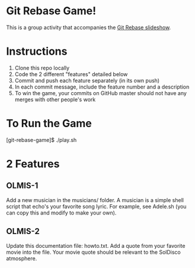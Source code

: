Git Rebase Game!
================

This is a group activity that accompanies the [Git Rebase slideshow](https://docs.google.com/presentation/d/13O78AVGnz83HDpPelluG6UnIKXxFlHNb6usM_-zXpZM/).


Instructions
============

1. Clone this repo locally
2. Code the 2 different "features" detailed below
3. Commit and push each feature separately (in its own push)
4. In each commit message, include the feature number and a description
5. To win the game, your commits on GitHub master should not have any merges with other people's work


To Run the Game
===============

[git-rebase-game]$ ./play.sh


2 Features
==========

OLMIS-1
-------
Add a new musician in the musicians/ folder.
A musician is a simple shell script that echo's your favorite song lyric.
For example, see Adele.sh (you can copy this and modify to make your own).

OLMIS-2
-------
Update this documentation file: howto.txt.
Add a quote from your favorite movie into the file.
Your movie quote should be relevant to the SolDisco atmosphere.


